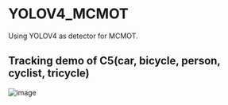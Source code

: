 # YOLOV4_MCMOT
Using YOLOV4 as detector for MCMOT.

## Tracking demo of C5(car, bicycle, person, cyclist, tricycle)
![image](https://github.com/CaptainEven/YOLOV4_MCMOT/blob/master/test5_track.gif)
